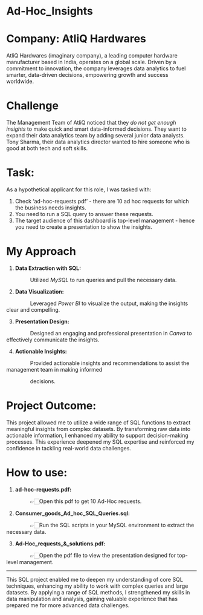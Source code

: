 # Ad-Hoc_Insights

# Company: AtliQ Hardwares

AtliQ Hardwares (imaginary company), a leading computer hardware manufacturer based in India, operates on a global scale. Driven by a commitment to innovation, the company leverages data analytics to fuel smarter, data-driven decisions, empowering growth and success worldwide.
# Challenge
The Management Team of AtliQ noticed that they _do not get enough insights_ to make quick and smart data-informed decisions. They want to expand their data analytics team by adding several junior data analysts. Tony Sharma, their data analytics director wanted to hire someone who is good at both tech and soft skills.

# Task:  
As a hypothetical applicant for this role, I was tasked with:

1.    Check ‘ad-hoc-requests.pdf’ - there are 10 ad hoc requests for which the business needs insights.
2.    You need to run a SQL query to answer these requests. 
3.    The target audience of this dashboard is top-level management - hence you need to create a presentation to show the insights.

# My Approach
1. **Data Extraction with SQL:**

&nbsp;&nbsp;&nbsp;&nbsp;&nbsp;&nbsp;&nbsp;&nbsp;&nbsp;&nbsp;&nbsp;&nbsp;&nbsp;&nbsp;&nbsp;&nbsp;Utilized _MySQL_ to run queries and pull the necessary data.  

2. **Data Visualization:**  

&nbsp;&nbsp;&nbsp;&nbsp;&nbsp;&nbsp;&nbsp;&nbsp;&nbsp;&nbsp;&nbsp;&nbsp;&nbsp;&nbsp;&nbsp;&nbsp;Leveraged _Power BI_ to visualize the output, making the insights clear and compelling.  

3. **Presentation Design:**

&nbsp;&nbsp;&nbsp;&nbsp;&nbsp;&nbsp;&nbsp;&nbsp;&nbsp;&nbsp;&nbsp;&nbsp;&nbsp;&nbsp;&nbsp;&nbsp;Designed an engaging and professional presentation in _Canva_ to effectively communicate the insights.  

4. **Actionable Insights:**

&nbsp;&nbsp;&nbsp;&nbsp;&nbsp;&nbsp;&nbsp;&nbsp;&nbsp;&nbsp;&nbsp;&nbsp;&nbsp;&nbsp;&nbsp;&nbsp;Provided actionable insights and recommendations to assist the management team in making informed 

  &nbsp;&nbsp;&nbsp;&nbsp;&nbsp;&nbsp;&nbsp;&nbsp;&nbsp;&nbsp;&nbsp;&nbsp;&nbsp;&nbsp;&nbsp;&nbsp;decisions.  

# Project Outcome:  

This project allowed me to utilize a wide range of SQL functions to extract meaningful insights from complex datasets. By transforming raw data into actionable information, I enhanced my ability to support decision-making processes. This experience deepened my SQL expertise and reinforced my confidence in tackling real-world data challenges.

# How to use:  

1. **ad-hoc-requests.pdf:**  

&nbsp;&nbsp;&nbsp;&nbsp;&nbsp;&nbsp;&nbsp;&nbsp;&nbsp;&nbsp;&nbsp;&nbsp;&nbsp;&nbsp;&nbsp;&nbsp;👉🏻Open this pdf to get 10 Ad-Hoc requests.  

2. **Consumer_goods_Ad_hoc_SQL_Queries.sql:**  

&nbsp;&nbsp;&nbsp;&nbsp;&nbsp;&nbsp;&nbsp;&nbsp;&nbsp;&nbsp;&nbsp;&nbsp;&nbsp;&nbsp;&nbsp;&nbsp;👉🏻Run the SQL scripts in your MySQL environment to extract the necessary data.  

3. **Ad-Hoc_requests_&_solutions.pdf:**

&nbsp;&nbsp;&nbsp;&nbsp;&nbsp;&nbsp;&nbsp;&nbsp;&nbsp;&nbsp;&nbsp;&nbsp;&nbsp;&nbsp;&nbsp;&nbsp;👉🏻Open the pdf file to view the presentation designed for top-level management.  

-----------------------------------------------------------------------------------------------------------------------------------------------------------  
This SQL project enabled me to deepen my understanding of core SQL techniques, enhancing my ability to work with complex queries and large datasets. By applying a range of SQL methods, I strengthened my skills in data manipulation and analysis, gaining valuable experience that has prepared me for more advanced data challenges.

